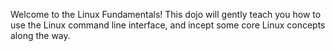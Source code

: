 Welcome to the Linux Fundamentals! This dojo will gently teach you how to use the Linux command line interface, and incept some core Linux concepts along the way.
